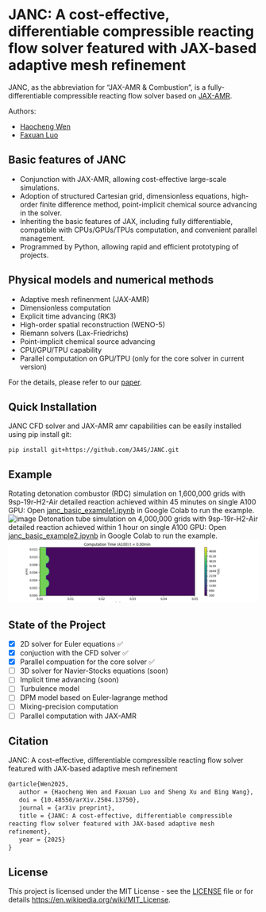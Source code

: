 # JANC: A cost-effective, differentiable compressible reacting flow solver featured with JAX-based adaptive mesh refinement

JANC, as the abbreviation for “JAX-AMR & Combustion”, is a fully-differentiable compressible reacting flow solver based on [JAX-AMR](https://github.com/JA4S/JAX-AMR).

Authors:
- [Haocheng Wen](https://github.com/thuwen)
- [Faxuan Luo](https://github.com/luofx23)

## Basic features of JANC
- Conjunction with JAX-AMR, allowing cost-effective large-scale simulations.
- Adoption of structured Cartesian grid, dimensionless equations,  high-order finite difference method, point-implicit chemical source advancing in the solver.
- Inheriting the basic features of JAX, including fully differentiable, compatible with CPUs/GPUs/TPUs computation, and convenient parallel management.
- Programmed by Python, allowing rapid and efficient prototyping of projects.

## Physical models and numerical methods
- Adaptive mesh refinenment (JAX-AMR)
- Dimensionless computation
- Explicit time advancing (RK3)
- High-order spatial reconstruction (WENO-5)
- Riemann solvers (Lax-Friedrichs)
- Point-implicit chemical source advancing
- CPU/GPU/TPU capability
- Parallel computation on GPU/TPU (only for the core solver in current version)

For the details, please refer to our [paper](https://doi.org/10.48550/arXiv.2504.13750).

## Quick Installation
JANC CFD solver and JAX-AMR amr capabilities can be easily installed using pip install git:
```
pip install git+https://github.com/JA4S/JANC.git
```

## Example

Rotating detonation combustor (RDC) simulation on 1,600,000 grids with 9sp-19r-H2-Air detailed reaction achieved within 45 minutes on single A100 GPU:
Open [janc_basic_example1.ipynb](https://github.com/JA4S/JANC/blob/main/examples/janc_basic_example1.ipynb) in Google Colab to run the example.
![image](https://github.com/JA4S/JANC/blob/main/docs/images/RDC_example.gif)
Detonation tube simulation on 4,000,000 grids with 9sp-19r-H2-Air detailed reaction achieved within 1 hour on single A100 GPU:
Open [janc_basic_example2.ipynb](https://github.com/JA4S/JANC/blob/main/examples/janc_basic_example2.ipynb) in Google Colab to run the example.
![image](https://github.com/JA4S/JANC/blob/main/docs/images/detonation_tube_example.gif)

## State of the Project

- [x] 2D solver for Euler equations  ✅
- [x] conjuction with the CFD solver ✅
- [x] Parallel compuation for the core solver ✅
- [ ] 3D solver for Navier-Stocks equations (soon)
- [ ] Implicit time advancing (soon)
- [ ] Turbulence model
- [ ] DPM model based on Euler-lagrange method
- [ ] Mixing-precision computation
- [ ] Parallel computation with JAX-AMR

## Citation
JANC: A cost-effective, differentiable compressible reacting flow solver featured with JAX-based adaptive mesh refinement
```
@article{Wen2025,
   author = {Haocheng Wen and Faxuan Luo and Sheng Xu and Bing Wang},
   doi = {10.48550/arXiv.2504.13750},
   journal = {arXiv preprint},
   title = {JANC: A cost-effective, differentiable compressible reacting flow solver featured with JAX-based adaptive mesh refinement},
   year = {2025}
}
```


## License
This project is licensed under the MIT License - see 
the [LICENSE](LICENSE) file or for details https://en.wikipedia.org/wiki/MIT_License.
